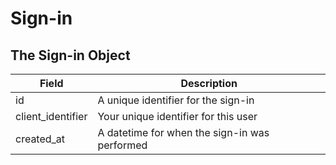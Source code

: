 # Sign-in

## The Sign-in Object

Field | Description
--------- | -----------
id | A unique identifier for the sign-in
client_identifier | Your unique identifier for this user
created_at | A datetime for when the sign-in was performed
